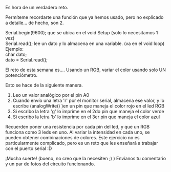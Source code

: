 Es hora de un verdadero reto.

Permíteme recordarte una función que ya hemos usado, pero no explicado a detalle... de hecho, son 2.   

Serial.begin(9600); que se ubica en el void Setup (solo lo necesitamos 1 vez)  
Serial.read(); lee un dato y lo almacena en una variable.  (va en el void loop)  
Ejemplo:   
char dato;  
dato = Serial.read();  

El reto de esta semana es....
Usando un RGB, variar el color usando solo UN potenciómetro.

Esto se hace de la siguiente manera.   
1) Leo un valor analógico por el pin A0  
2) Cuando envío una letra 'r' por el monitor serial, almacena ese valor, y lo escribe (analogWrite() )en un pin que maneja el color rojo en el led RGB
3) Si escribo la letra 'g' lo imprime en el 2do pin que maneja el color verde
4) Si escribo la letra 'b' lo imprime en el 3er pin que maneja el color azul

Recuerden poner una resistencia por cada pin del led, y que un RGB funciona como 3 leds en uno. Al variar la intensidad en cada uno, se pueden obtener combinaciones de colores. Este ejercicio no es particularmente complicado, pero es un reto que les enseñará a trabajar con el puerto serial :D

¡Mucha suerte! (bueno, no creo que la necesiten ;) ) Envíanos tu comentario y un par de fotos del circuito funcionando.